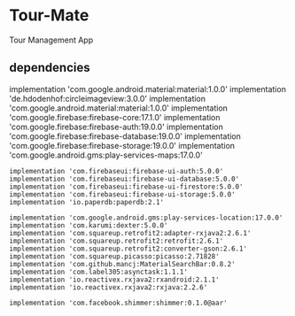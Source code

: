 # Tour-Mate
Tour Management App

## dependencies

implementation 'com.google.android.material:material:1.0.0'
    implementation 'de.hdodenhof:circleimageview:3.0.0'
    implementation 'com.google.android.material:material:1.0.0'
    implementation 'com.google.firebase:firebase-core:17.1.0'
    implementation 'com.google.firebase:firebase-auth:19.0.0'
    implementation 'com.google.firebase:firebase-database:19.0.0'
    implementation 'com.google.firebase:firebase-storage:19.0.0'
    implementation 'com.google.android.gms:play-services-maps:17.0.0'


    implementation 'com.firebaseui:firebase-ui-auth:5.0.0'
    implementation 'com.firebaseui:firebase-ui-database:5.0.0'
    implementation 'com.firebaseui:firebase-ui-firestore:5.0.0'
    implementation 'com.firebaseui:firebase-ui-storage:5.0.0'
    implementation 'io.paperdb:paperdb:2.1'

    implementation 'com.google.android.gms:play-services-location:17.0.0'
    implementation 'com.karumi:dexter:5.0.0'
    implementation 'com.squareup.retrofit2:adapter-rxjava2:2.6.1'
    implementation 'com.squareup.retrofit2:retrofit:2.6.1'
    implementation 'com.squareup.retrofit2:converter-gson:2.6.1'
    implementation 'com.squareup.picasso:picasso:2.71828'
    implementation 'com.github.mancj:MaterialSearchBar:0.8.2'
    implementation 'com.label305:asynctask:1.1.1'
    implementation 'io.reactivex.rxjava2:rxandroid:2.1.1'
    implementation 'io.reactivex.rxjava2:rxjava:2.2.6'

    implementation 'com.facebook.shimmer:shimmer:0.1.0@aar'
